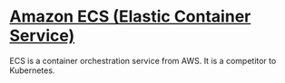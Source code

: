 # [Amazon ECS (Elastic Container Service)](https://aws.amazon.com/ecs)

ECS is a container orchestration service from AWS. It is a competitor to Kubernetes.
